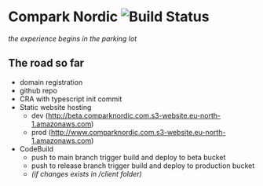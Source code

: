 # Compark Nordic ![Build Status](https://codebuild.eu-north-1.amazonaws.com/badges?uuid=eyJlbmNyeXB0ZWREYXRhIjoieHhwTzQ5b1N0dmVYWTBScEVPa2JJR053amEyREs1VCtEWWpLVjBvbTlNVFVGWVdNL2l2anR0R3Q5NEp4b0Y1cXRXamp0NDZBUlA4andQMXNGTFhsUUpzPSIsIml2UGFyYW1ldGVyU3BlYyI6ImxLdmZZaWtISm5yUi80ZXAiLCJtYXRlcmlhbFNldFNlcmlhbCI6MX0%3D&branch=master)


*the experience begins in the parking lot*

## The road so far

* domain registration
* github repo
* CRA with typescript init commit
* Static website hosting
    - dev (http://beta.comparknordic.com.s3-website.eu-north-1.amazonaws.com)
    - prod (http://www.comparknordic.com.s3-website.eu-north-1.amazonaws.com)
* CodeBuild
    - push to main branch trigger build and deploy to beta bucket
    - push to release branch trigger build and deploy to production bucket
    - *(if changes exists in /client folder)*